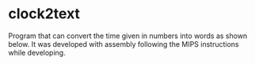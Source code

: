# clock2text
Program that can convert the time given in numbers into words as shown below. It was developed with assembly following the MIPS instructions while developing.
